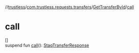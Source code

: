 //[trustless](../../../index.md)/[com.trustless.requests.transfers](../index.md)/[GetTransferById](index.md)/[call](call.md)

# call

[]\
suspend fun [call](call.md)(): [StaqTransferResponse](../-staq-transfer-response/index.md)
